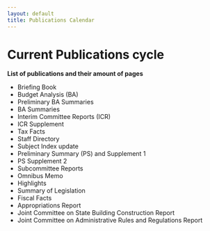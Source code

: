 ```yaml
---
layout: default
title: Publications Calendar
---
```


# Current Publications cycle

**List of publications and their amount of pages**

* Briefing Book
* Budget Analysis (BA)
* Preliminary BA Summaries
* BA Summaries
* Interim Committee Reports (ICR)
* ICR Supplement
* Tax Facts
* Staff Directory
* Subject Index update
* Preliminary Summary (PS) and Supplement 1
* PS Supplement 2
* Subcommittee Reports
* Omnibus Memo
* Highlights
* Summary of Legislation
* Fiscal Facts
* Appropriations Report
* Joint Committee on State Building Construction Report
* Joint Committee on Administrative Rules and Regulations Report


